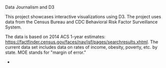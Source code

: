 Data Journalism and D3

This project showcases interactive visualizations using D3. The project uses data from the Census Bureau and CDC Behavioral Risk Factor Surveillance System.


The data is based on 2014 ACS 1-year estimates: https://factfinder.census.gov/faces/nav/jsf/pages/searchresults.xhtml. The current data set includes data on rates of income, obesity, poverty, etc. by state. MOE stands for "margin of error."



*





